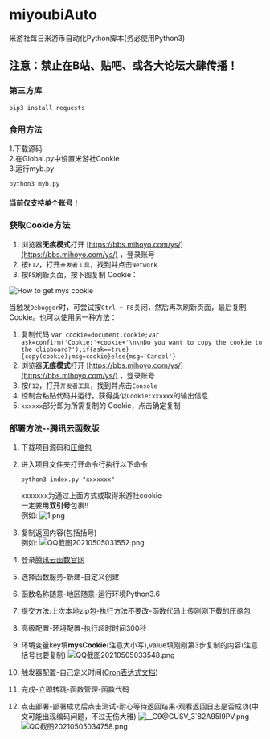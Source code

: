 # miyoubiAuto 
米游社每日米游币自动化Python脚本(务必使用Python3)  
## 注意：禁止在B站、贴吧、或各大论坛大肆传播！
### 第三方库

```shell
pip3 install requests
```
### 食用方法
 1.下载源码  
 2.在Global.py中设置米游社Cookie  
 3.运行myb.py  
 ```shell
 python3 myb.py
 ```
#### 当前仅支持单个账号！  

###  获取Cookie方法


1. 浏览器**无痕模式**打开 [https://bbs.mihoyo.com/ys/](https://bbs.mihoyo.com/ys/) ，登录账号
2. 按`F12`，打开`开发者工具`，找到并点击`Network`
3. 按`F5`刷新页面，按下图复制 Cookie：

![How to get mys cookie](https://i.loli.net/2020/10/28/TMKC6lsnk4w5A8i.png)

当触发`Debugger`时，可尝试按`Ctrl + F8`关闭，然后再次刷新页面，最后复制 Cookie。也可以使用另一种方法：

1. 复制代码 `var cookie=document.cookie;var ask=confirm('Cookie:'+cookie+'\n\nDo you want to copy the cookie to the clipboard?');if(ask==true){copy(cookie);msg=cookie}else{msg='Cancel'}`
2. 浏览器**无痕模式**打开 [https://bbs.mihoyo.com/ys/](https://bbs.mihoyo.com/ys/) ，登录账号
3. 按`F12`，打开`开发者工具`，找到并点击`Console`
4. 控制台粘贴代码并运行，获得类似`Cookie:xxxxxx`的输出信息
5. `xxxxxx`部分即为所需复制的 Cookie，点击确定复制

### 部署方法--腾讯云函数版

1. 下载项目源码和[压缩包](https://github.com/XiaoMiku01/miyoubiAuto/releases/tag/1.1)

2. 进入项目文件夹打开命令行执行以下命令
   ```shell
   python3 index.py "xxxxxxx"
   ```
   xxxxxxx为通过上面方式或取得米游社cookie  
   一定要用**双引号**包裹!!  
   例如:
   ![1.png](https://i.loli.net/2021/05/05/uEw7CYA4SZv3Tks.png)
3. 复制返回内容(包括括号)  
例如:
![QQ截图20210505031552.png](https://i.loli.net/2021/05/05/r6yiA4QwZSRcXOg.png)  
4. 登录[腾讯云函数官网](https://cloud.tencent.com/product/scf)  
5. 选择函数服务-新建-自定义创建
6. 函数名称随意-地区随意-运行环境Python3.6
7. 提交方法:上次本地zip包-执行方法不要改-函数代码上传刚刚下载的压缩包
8. 高级配置-环境配置-执行超时时间300秒
9. 环境变量key填**mysCookie**(注意大小写),value填刚刚第3步复制的内容(注意括号也要复制)
      ![QQ截图20210505033548.png](https://i.loli.net/2021/05/05/HjrMEuYvqCVxgJb.png)
10. 触发器配置-自己定义时间([Cron表达式文档](https://cloud.tencent.com/document/product/583/9708#cron-.E8.A1.A8.E8.BE.BE.E5.BC.8F))
11. 完成-立即转跳-函数管理-函数代码
12. 点击部署-部署成功后点击测试-耐心等待返回结果-观看返回日志是否成功(中文可能出现编码问题，不过无伤大雅)
  ![___C9_@CUSV_3`82A95I9PV.png](https://i.loli.net/2021/05/05/vHtBGqXRLfQ2r6o.png)
    ![QQ截图20210505034758.png](https://i.loli.net/2021/05/05/xbKjnrm5g2qJEMN.png)
